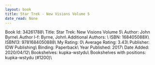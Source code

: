 ```yaml
---
layout: book
title: Star Trek - New Visions Volume 5
date_read: None
---
```


Book Id: 34261788\ 
Title: Star Trek: New Visions Volume 5\ 
Author: John Byrne\ 
Author l-f: Byrne, John\ 
Additional Authors: \ 
ISBN: 168405088X\ 
ISBN13: 9781684050888\ 
My Rating: 0\ 
Average Rating: 3.43\ 
Publisher: IDW Publishing\ 
Binding: Paperback\ 
Year Published: 2017\ 
Date Added: 2020/04/12\ 
Bookshelves: kupka-wstydu\ 
Bookshelves with positions: kupka-wstydu (#1200)\ 


